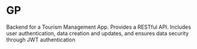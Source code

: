 # GP
 Backend for a Tourism Management App. Provides a RESTful API. Includes user authentication, data creation and updates, and ensures data security through JWT authentication
